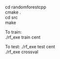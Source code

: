 cd randomforestcpp  
cmake .  
cd src  
make  

To train:  
./rf_exe train cent  

To test:
./rf_exe test cent  
./rf_exe crossval  

